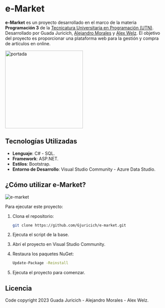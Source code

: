 # e-Market

**e-Market** es un proyecto desarrollado en el marco de la materia **Programación 3** de la [Tecnicatura Universitaria en Programación (UTN)](https://www.frgp.utn.edu.ar/carreras/tup_tuss). Desarrollado por Guada Juricich, [Alejandro Morales](https://github.com/AlejandroDanielMorales) y [Alex Welz](https://github.com/alexwelz). El objetivo del proyecto es proporcionar una plataforma web para la gestión y compra de artículos en online.

<img src="TPWeb_equipo-16/CartWeb/logo5.png" alt="portada" width="250"/>

## Tecnologías Utilizadas

- **Lenguaje**: C# - SQL.
- **Framework**: ASP.NET.
- **Estilos**: Bootstrap.
- **Entorno de Desarrollo**: Visual Studio Community - Azure Data Studio.

  
## ¿Cómo utilizar e-Market?

![e-market](https://i.imgur.com/rYOjwHP.gif)

Para ejecutar este proyecto:

1. Clona el repositorio:
   ```bash
   git clone https://github.com/Gjuricich/e-market.git
   
2. Ejecuta el script de la base.
   
3. Abrí el proyecto en Visual Studio Community.
   
4. Restaura los paquetes NuGet:
   ```bash
   Update-Package -Reinstall
   
5. Ejecuta el proyecto para comenzar.
 
## Licencia 
Code copyright 2023 Guada Juricich - Alejandro Morales - Alex Welz.

